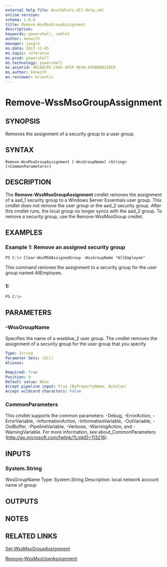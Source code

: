```yaml
---
external help file: WssCmdlets.dll-Help.xml
online version: 
schema: 2.0.0
title: Remove-WssMsoGroupAssignment
description: 
keywords: powershell, cmdlet
author: kenwith
manager: jasgro
ms.date: 2017-12-05
ms.topic: reference
ms.prod: powershell
ms.technology: powershell
ms.assetid: 461AACFE-C84C-4F5F-9E48-645B08923EE0
ms.author: kenwith
ms.reviewer: brianlic
---
```


# Remove-WssMsoGroupAssignment

## SYNOPSIS
Removes the assignment of a security group to a user group.

## SYNTAX

```
Remove-WssMsoGroupAssignment [-WssGroupName] <String> [<CommonParameters>]
```

## DESCRIPTION
The **Remove-WssMsoGroupAssignment** cmdlet removes the assignment of a aad_1 security group to a Windows Server Essentials user group.
This cmdlet does not remove the user group or the aad_2 security group.
After this cmdlet runs, the local group no longer syncs with the aad_2 group.
To remove a security group, use the Remove-WssMsoGroup cmdlet.

## EXAMPLES

### Example 1: Remove an assigned security group
```
PS C:\> Clear-WssMSOAssignedGroup -WssGroupName "AllEmployee"
```

This command removes the assignment to a security group for the user group named AllEmployee.

### 1:
```
PS C:\>
```

## PARAMETERS

### -WssGroupName
Specifies the name of a wseblue_2 user group.
The cmdlet removes the assignment of a security group for the user group that you specify.

```yaml
Type: String
Parameter Sets: (All)
Aliases: 

Required: True
Position: 0
Default value: None
Accept pipeline input: True (ByPropertyName, ByValue)
Accept wildcard characters: False
```

### CommonParameters
This cmdlet supports the common parameters: -Debug, -ErrorAction, -ErrorVariable, -InformationAction, -InformationVariable, -OutVariable, -OutBuffer, -PipelineVariable, -Verbose, -WarningAction, and -WarningVariable. For more information, see about_CommonParameters (http://go.microsoft.com/fwlink/?LinkID=113216).

## INPUTS

### System.String
WssGroupName
Type: System.String
Description: local network account name of group

## OUTPUTS

## NOTES

## RELATED LINKS

[Set-WssMsoGroupAssignment](./Set-WssMsoGroupAssignment.md)

[Remove-WssMsoUserAssignment](./Remove-WssMsoUserAssignment.md)
